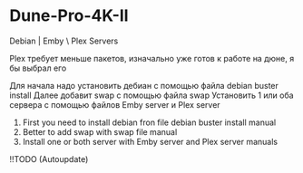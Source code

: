 # Dune-Pro-4K-II
Debian | Emby \ Plex Servers

Plex требует меньше пакетов, изначально уже готов к работе на дюне, я бы выбрал его

Для начала надо установить дебиан с помощью файла debian buster install
Далее добавит swap с помощью файла swap
Установить 1 или оба сервера с помощью файлов Emby server и Plex server

1. First you need to install debian fron file debian buster install manual
2. Better to add swap with swap file manual
3. Install one or both server with Emby server and Plex server manuals

!!TODO (Autoupdate)
